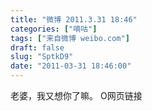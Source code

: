 ```yaml
---
title: "微博 2011.3.31 18:46"
categories: ["嘀咕"]
tags: ["来自微博 weibo.com"]
draft: false
slug: "SptkD9"
date: "2011-03-31 18:46:00"
---
```


<p>老婆，我又想你了嘛。 O网页链接 ​​​​</p>
